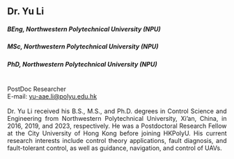 ## Dr. Yu Li
##### BEng, Northwestern Polytechnical University (NPU)
##### MSc, Northwestern Polytechnical University (NPU)
##### PhD, Northwestern Polytechnical University (NPU)

<div align="justify">
<br/>PostDoc Researcher
<br/>E-mail: <a href="mailto:yu-aae.li@polyu.edu.hk">yu-aae.li@polyu.edu.hk</a>
<br/><br/>
Dr. Yu Li received his B.S., M.S., and Ph.D. degrees in Control Science and Engineering from Northwestern Polytechnical University, Xi’an, China, in 2016, 2019, and 2023, respectively. He was a Postdoctoral Research Fellow at the City University of Hong Kong before joining HKPolyU. His current research interests include control theory applications, fault diagnosis, and fault-tolerant control, as well as guidance, navigation, and control of UAVs.
</div>
